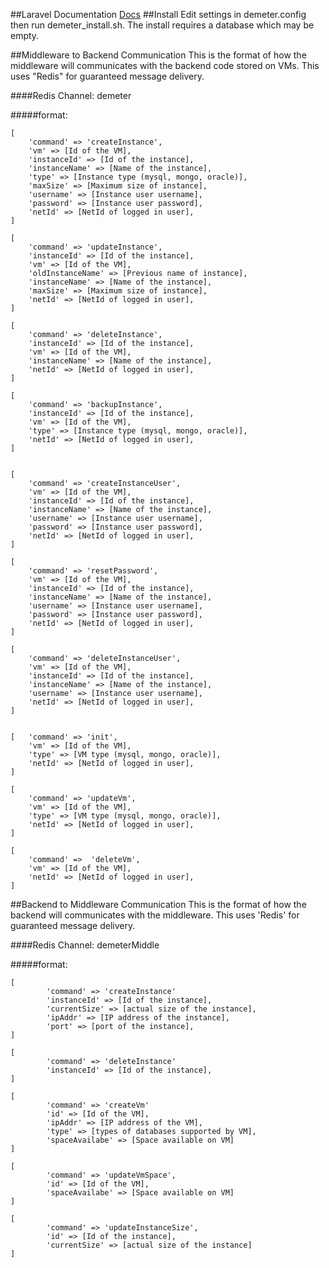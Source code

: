 ##Laravel Documentation
[Docs](https://laravel.com/docs/5.1/)
##Install
Edit settings in demeter.config then run demeter_install.sh.
The install requires a database which may be empty.

##Middleware to Backend Communication
This is the format of how the middleware will communicates with the backend code stored on VMs. This uses "Redis" for guaranteed message delivery.

####Redis Channel: demeter

#####format:
```
[
	'command' => 'createInstance',
	'vm' => [Id of the VM],
	'instanceId' => [Id of the instance],
	'instanceName' => [Name of the instance],
	'type' => [Instance type (mysql, mongo, oracle)],
	'maxSize' => [Maximum size of instance],
	'username' => [Instance user username],
	'password' => [Instance user password],
	'netId' => [NetId of logged in user],
]

[
	'command' => 'updateInstance',
	'instanceId' => [Id of the instance],
	'vm' => [Id of the VM],
	'oldInstanceName' => [Previous name of instance],
	'instanceName' => [Name of the instance],
	'maxSize' => [Maximum size of instance],
	'netId' => [NetId of logged in user],
]

[
	'command' => 'deleteInstance',
	'instanceId' => [Id of the instance],
	'vm' => [Id of the VM],
	'instanceName' => [Name of the instance],
	'netId' => [NetId of logged in user],
]

[
	'command' => 'backupInstance',
	'instanceId' => [Id of the instance],
	'vm' => [Id of the VM],
	'type' => [Instance type (mysql, mongo, oracle)],
	'netId' => [NetId of logged in user],
]


[
	'command' => 'createInstanceUser',
	'vm' => [Id of the VM],
	'instanceId' => [Id of the instance],
	'instanceName' => [Name of the instance],
	'username' => [Instance user username],
	'password' => [Instance user password],
	'netId' => [NetId of logged in user],
]

[
	'command' => 'resetPassword',
	'vm' => [Id of the VM],
	'instanceId' => [Id of the instance],
	'instanceName' => [Name of the instance],
	'username' => [Instance user username],
	'password' => [Instance user password],
	'netId' => [NetId of logged in user],
]

[
	'command' => 'deleteInstanceUser',
	'vm' => [Id of the VM],
	'instanceId' => [Id of the instance],
	'instanceName' => [Name of the instance],
	'username' => [Instance user username],
	'netId' => [NetId of logged in user],
]


[	'command' => 'init',
	'vm' => [Id of the VM],
	'type' => [VM type (mysql, mongo, oracle)],
	'netId' => [NetId of logged in user],
]

[
	'command' => 'updateVm',
	'vm' => [Id of the VM],
	'type' => [VM type (mysql, mongo, oracle)],
	'netId' => [NetId of logged in user],
]

[
	'command' =>  'deleteVm',
	'vm' => [Id of the VM],
	'netId' => [NetId of logged in user],
]
```

##Backend to Middleware Communication
This is the format of how the backend will communicates with the middleware. This uses 'Redis' for guaranteed message delivery.

####Redis Channel: demeterMiddle

#####format:
```
[
        'command' => 'createInstance'
        'instanceId' => [Id of the instance],
        'currentSize' => [actual size of the instance],
        'ipAddr' => [IP address of the instance],
        'port' => [port of the instance],
]

[
        'command' => 'deleteInstance'
        'instanceId' => [Id of the instance],
]

[
        'command' => 'createVm'
        'id' => [Id of the VM],
        'ipAddr' => [IP address of the VM],
        'type' => [types of databases supported by VM],
        'spaceAvailabe' => [Space available on VM]
]

[
        'command' => 'updateVmSpace',
        'id' => [Id of the VM],
        'spaceAvailabe' => [Space available on VM]
]

[
        'command' => 'updateInstanceSize',
        'id' => [Id of the instance],
        'currentSize' => [actual size of the instance]
]
```
